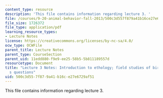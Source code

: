 ```yaml
---
content_type: resource
description: 'This file contains information regarding lecture 3. '
file: /courses/9-20-animal-behavior-fall-2013/500c3d557f879a41b16ce27e6729af51_MIT9_20F13_Lec3.pdf
file_size: 1726372
file_type: application/pdf
learning_resource_types:
- Lecture Notes
license: https://creativecommons.org/licenses/by-nc-sa/4.0/
ocw_type: OCWFile
parent_title: Lecture Notes
parent_type: CourseSection
parent_uid: 11edd880-f9e9-ee25-58b5-5b811189557d
resourcetype: Document
title: "Lecture 3 Notes: Introduction to ethology; field studies of birds; Niko Tinbergen\u2019\
  s questions"
uid: 500c3d55-7f87-9a41-b16c-e27e6729af51
---
```

This file contains information regarding lecture 3. 